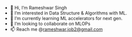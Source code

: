 - 👋 Hi, I’m Rameshwar Singh
- 👀 I’m interested in Data Structure & Algorithms with ML.
- 🌱 I’m currently learning ML accelerators for next gen.
- 💞️ I’m looking to collaborate on MLOPs
- 📫 Reach me @rameshwar.job2@gmail.com

<!---
rameshwarsingh11/rameshwarsingh11 is a ✨ special ✨ repository because its `README.md` (this file) appears on your GitHub profile.
You can click the Preview link to take a look at your changes.
--->

